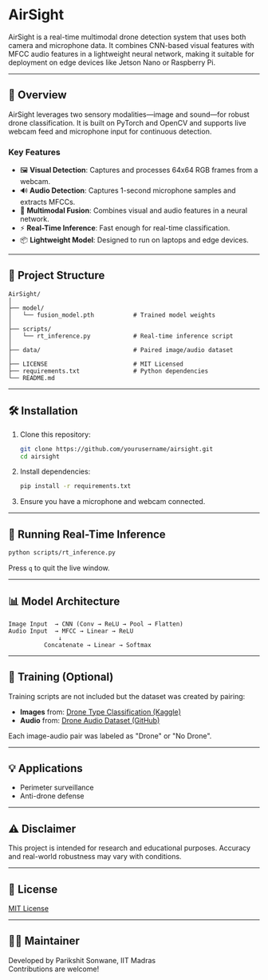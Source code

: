 # AirSight
AirSight is a real-time multimodal drone detection system that uses both camera and microphone data. It combines CNN-based visual features with MFCC audio features in a lightweight neural network, making it suitable for deployment on edge devices like Jetson Nano or Raspberry Pi.

---

## 🧠 Overview

AirSight leverages two sensory modalities—image and sound—for robust drone classification. It is built on PyTorch and OpenCV and supports live webcam feed and microphone input for continuous detection.

### Key Features
- 🖼️ **Visual Detection**: Captures and processes 64x64 RGB frames from a webcam.
- 🔊 **Audio Detection**: Captures 1-second microphone samples and extracts MFCCs.
- 🧩 **Multimodal Fusion**: Combines visual and audio features in a neural network.
- ⚡ **Real-Time Inference**: Fast enough for real-time classification.
- 📦 **Lightweight Model**: Designed to run on laptops and edge devices.

---

## 📁 Project Structure

```
AirSight/
│
├── model/
│   └── fusion_model.pth           # Trained model weights
│
├── scripts/
│   └── rt_inference.py            # Real-time inference script
│
├── data/                          # Paired image/audio dataset
│
├── LICENSE                        # MIT Licensed
├── requirements.txt               # Python dependencies
└── README.md
```

---

## 🛠️ Installation

1. Clone this repository:
   ```bash
   git clone https://github.com/yourusername/airsight.git
   cd airsight
   ```

2. Install dependencies:
   ```bash
   pip install -r requirements.txt
   ```

3. Ensure you have a microphone and webcam connected.

---

## 🚀 Running Real-Time Inference

```bash
python scripts/rt_inference.py
```

Press `q` to quit the live window.

---

## 📊 Model Architecture

```text
Image Input  → CNN (Conv → ReLU → Pool → Flatten)
Audio Input  → MFCC → Linear → ReLU
              ↓
          Concatenate → Linear → Softmax
```

---

## 🧪 Training (Optional)

Training scripts are not included but the dataset was created by pairing:

- **Images** from: [Drone Type Classification (Kaggle)](https://www.kaggle.com/datasets/balajikartheek/drone-type-classification)
- **Audio** from: [Drone Audio Dataset (GitHub)](https://github.com/saraalemadi/DroneAudioDataset)

Each image-audio pair was labeled as "Drone" or "No Drone".

---

## 💡 Applications

- Perimeter surveillance
- Anti-drone defense

---

## ⚠️ Disclaimer

This project is intended for research and educational purposes. Accuracy and real-world robustness may vary with conditions.

---

## 📄 License

[MIT License](LICENSE)

---

## 🙋‍♂️ Maintainer

Developed by Parikshit Sonwane, IIT Madras  
Contributions are welcome!
